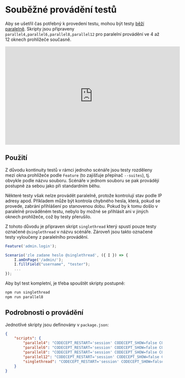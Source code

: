 # Souběžné provádění testů

Aby se ušetřil čas potřebný k provedení testu, mohou být testy [běží paralelně](https://codecept.io/parallel/#parallel-execution-by-workers). Skripty jsou připraveny `parallel4,parallel6,parallel8,parallel12` pro paralelní provádění ve 4 až 12 oknech prohlížeče současně.

<div class="video-container">
  <iframe width="560" height="315" src="https://www.youtube.com/embed/dkXVqNnZPWg" title="Přehrávač videí YouTube" frameborder="0" allow="accelerometer; autoplay; clipboard-write; encrypted-media; gyroscope; picture-in-picture; web-share" allowfullscreen></iframe>
</div>

## Použití

Z důvodu kontinuity testů v rámci jednoho scénáře jsou testy rozděleny mezi okna prohlížeče podle `Feature` (to zajišťuje přepínač `--suites`), tj. obvykle podle názvu souboru. Scénáře v jednom souboru se pak provádějí postupně za sebou jako při standardním běhu.

Některé testy však nelze provádět paralelně, protože kontrolují stav podle IP adresy apod. Příkladem může být kontrola chybného hesla, která, pokud se provede, zabrání přihlášení po stanovenou dobu. Pokud by k tomu došlo v paralelně prováděném testu, nebylo by možné se přihlásit ani v jiných oknech prohlížeče, což by testy přerušilo.

Z tohoto důvodu je připraven skript `singlethread` který spustí pouze testy označené `@singlethread` v názvu scénáře. Zároveň jsou takto označené testy vyloučeny z paralelního provádění.

```javascript
Feature('admin.login');

Scenario('zle zadane heslo @singlethread', ({ I }) => {
    I.amOnPage('/admin/');
    I.fillField("username", "tester");
    ...
});
```

Aby byl test kompletní, je třeba spouštět skripty postupně:

```bash
npm run singlethread
npm run parallel8
```

## Podrobnosti o provádění

Jednotlivé skripty jsou definovány v `package.json`:

```json
{
    "scripts": {
        "parallel4": "CODECEPT_RESTART='session' CODECEPT_SHOW=false CODECEPT_AUTODELAY='true' codeceptjs run-workers --suites 4 -p allure --grep '(?=.*)^(?!.*@singlethread)'",
        "parallel6": "CODECEPT_RESTART='session' CODECEPT_SHOW=false CODECEPT_AUTODELAY='true' codeceptjs run-workers --suites 6 -p allure --grep '(?=.*)^(?!.*@singlethread)'",
        "parallel8": "CODECEPT_RESTART='session' CODECEPT_SHOW=false CODECEPT_AUTODELAY='true' codeceptjs run-workers --suites 8 -p allure --grep '(?=.*)^(?!.*@singlethread)'",
        "parallel12": "CODECEPT_RESTART='session' CODECEPT_SHOW=false CODECEPT_AUTODELAY='true' codeceptjs run-workers --suites 12 -p allure --grep '(?=.*)^(?!.*@singlethread)'",
        "singlethread": "CODECEPT_RESTART='session' CODECEPT_SHOW=false CODECEPT_AUTODELAY='true' codeceptjs run -p allure --grep '@singlethread'",
    }
}
```
